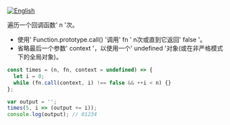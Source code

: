 
<a href="./README.md" target="_blank"><img src="https://img.shields.io/badge/-English-gray" alt="English"/></a>

遍历一个回调函数' n '次。

- 使用' Function.prototype.call() '调用' fn ' n次或直到它返回' false '。
- 省略最后一个参数' context '，以使用一个' undefined '对象(或在非严格模式下的全局对象)。

```js
const times = (n, fn, context = undefined) => {
  let i = 0;
  while (fn.call(context, i) !== false && ++i < n) {}
};
```

```js
var output = '';
times(5, i => (output += i));
console.log(output); // 01234
```

